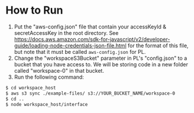 # How to Run
1. Put the "aws-config.json" file that contain your accessKeyId & secretAccessKey in the root directory. See https://docs.aws.amazon.com/sdk-for-javascript/v2/developer-guide/loading-node-credentials-json-file.html for the format of this file, but note that it must be called `aws-config.json` for PL.
2. Change the "workspaceS3Bucket" parameter in PL's "config.json" to a bucket that you have access to. We will be storing code in a new folder called "workspace-0" in that bucket.
3. Run the following command:

```sh
$ cd workspace_host
$ aws s3 sync ./example-files/ s3://YOUR_BUCKET_NAME/workspace-0
$ cd ..
$ node workspace_host/interface
```
